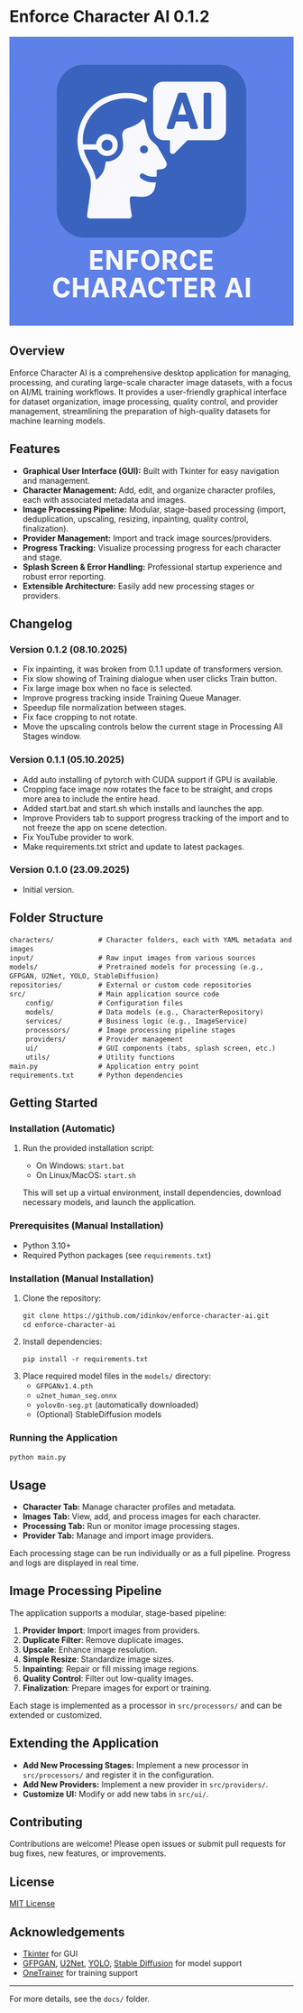# Enforce Character AI 0.1.2

<img src="docs/images/app.png" alt="App" width="512" height="512" />

## Overview

Enforce Character AI is a comprehensive desktop application for managing, processing, and curating large-scale character image datasets, with a focus on AI/ML training workflows. It provides a user-friendly graphical interface for dataset organization, image processing, quality control, and provider management, streamlining the preparation of high-quality datasets for machine learning models.

## Features

- **Graphical User Interface (GUI):** Built with Tkinter for easy navigation and management.
- **Character Management:** Add, edit, and organize character profiles, each with associated metadata and images.
- **Image Processing Pipeline:** Modular, stage-based processing (import, deduplication, upscaling, resizing, inpainting, quality control, finalization).
- **Provider Management:** Import and track image sources/providers.
- **Progress Tracking:** Visualize processing progress for each character and stage.
- **Splash Screen & Error Handling:** Professional startup experience and robust error reporting.
- **Extensible Architecture:** Easily add new processing stages or providers.

## Changelog

### Version 0.1.2 (08.10.2025)
- Fix inpainting, it was broken from 0.1.1 update of transformers version.
- Fix slow showing of Training dialogue when user clicks Train button.
- Fix large image box when no face is selected.
- Improve progress tracking inside Training Queue Manager.
- Speedup file normalization between stages.
- Fix face cropping to not rotate.
- Move the upscaling controls below the current stage in Processing All Stages window.

### Version 0.1.1 (05.10.2025)
- Add auto installing of pytorch with CUDA support if GPU is available.
- Cropping face image now rotates the face to be straight, and crops more area to include the entire head.
- Added start.bat and start.sh which installs and launches the app.
- Improve Providers tab to support progress tracking of the import and to not freeze the app on scene detection.
- Fix YouTube provider to work.
- Make requirements.txt strict and update to latest packages.

### Version 0.1.0 (23.09.2025)
- Initial version.

## Folder Structure

```
characters/           # Character folders, each with YAML metadata and images
input/                # Raw input images from various sources
models/               # Pretrained models for processing (e.g., GFPGAN, U2Net, YOLO, StableDiffusion)
repositories/         # External or custom code repositories
src/                  # Main application source code
    config/           # Configuration files
    models/           # Data models (e.g., CharacterRepository)
    services/         # Business logic (e.g., ImageService)
    processors/       # Image processing pipeline stages
    providers/        # Provider management
    ui/               # GUI components (tabs, splash screen, etc.)
    utils/            # Utility functions
main.py               # Application entry point
requirements.txt      # Python dependencies
```

## Getting Started

### Installation (Automatic)
1. Run the provided installation script:
   - On Windows: `start.bat`
   - On Linux/MacOS: `start.sh`
   
   This will set up a virtual environment, install dependencies, download necessary models, and launch the application.


### Prerequisites (Manual Installation)
- Python 3.10+
- Required Python packages (see `requirements.txt`)

### Installation (Manual Installation)
1. Clone the repository:
   ```
   git clone https://github.com/idinkov/enforce-character-ai.git
   cd enforce-character-ai
   ```
2. Install dependencies:
   ```
   pip install -r requirements.txt
   ```
3. Place required model files in the `models/` directory:
   - `GFPGANv1.4.pth`
   - `u2net_human_seg.onnx`
   - `yolov8n-seg.pt` (automatically downloaded)
   - (Optional) StableDiffusion models

### Running the Application

```
python main.py
```

## Usage

- **Character Tab:** Manage character profiles and metadata.
- **Images Tab:** View, add, and process images for each character.
- **Processing Tab:** Run or monitor image processing stages.
- **Provider Tab:** Manage and import image providers.

Each processing stage can be run individually or as a full pipeline. Progress and logs are displayed in real time.

## Image Processing Pipeline

The application supports a modular, stage-based pipeline:

1. **Provider Import**: Import images from providers.
2. **Duplicate Filter**: Remove duplicate images.
3. **Upscale**: Enhance image resolution.
4. **Simple Resize**: Standardize image sizes.
5. **Inpainting**: Repair or fill missing image regions.
6. **Quality Control**: Filter out low-quality images.
7. **Finalization**: Prepare images for export or training.

Each stage is implemented as a processor in `src/processors/` and can be extended or customized.

## Extending the Application

- **Add New Processing Stages:** Implement a new processor in `src/processors/` and register it in the configuration.
- **Add New Providers:** Implement a new provider in `src/providers/`.
- **Customize UI:** Modify or add new tabs in `src/ui/`.

## Contributing

Contributions are welcome! Please open issues or submit pull requests for bug fixes, new features, or improvements.

## License

[MIT License](LICENSE)

## Acknowledgements

- [Tkinter](https://docs.python.org/3/library/tkinter.html) for GUI
- [GFPGAN](https://github.com/TencentARC/GFPGAN), [U2Net](https://github.com/xuebinqin/U-2-Net), [YOLO](https://github.com/ultralytics/yolov5), [Stable Diffusion](https://github.com/CompVis/stable-diffusion) for model support
- [OneTrainer](https://github.com/Nerogar/OneTrainer) for training support

---

For more details, see the `docs/` folder.
